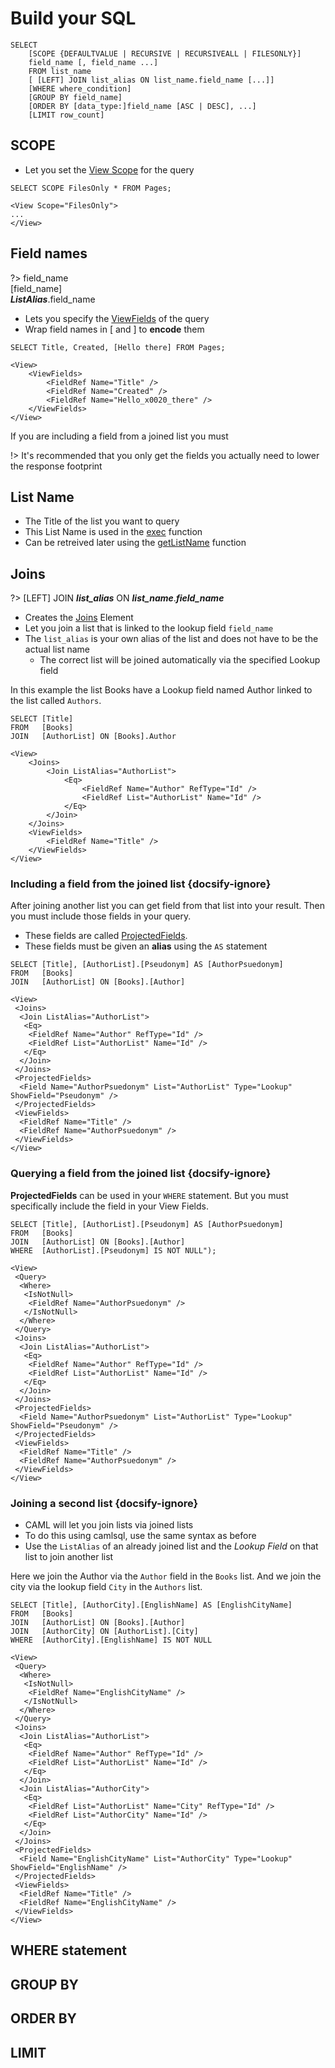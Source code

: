# Build your SQL

    SELECT
        [SCOPE {DEFAULTVALUE | RECURSIVE | RECURSIVEALL | FILESONLY}]
        field_name [, field_name ...]
        FROM list_name
        [ [LEFT] JOIN list_alias ON list_name.field_name [...]]
        [WHERE where_condition]
        [GROUP BY field_name]
        [ORDER BY [data_type:]field_name [ASC | DESC], ...]
        [LIMIT row_count]


## SCOPE

- Let you set the [View Scope](https://msdn.microsoft.com/en-us/library/microsoft.sharepoint.client.viewscope.aspx) for the query

```
SELECT SCOPE FilesOnly * FROM Pages;

<View Scope="FilesOnly">
...
</View>
```

## Field names

?> field_name<br>
[field_name]<br>
***ListAlias***.field_name


- Lets you specify the [ViewFields](https://msdn.microsoft.com/en-us/library/office/ms442073.aspx) of the query
- Wrap field names in [ and ] to **encode** them

```
SELECT Title, Created, [Hello there] FROM Pages;

<View>
    <ViewFields>
        <FieldRef Name="Title" />
        <FieldRef Name="Created" />
        <FieldRef Name="Hello_x0020_there" />
    </ViewFields>
</View>
```

If you are including a field from a joined list you must 

!> It's recommended that you only get the fields you actually need to lower the response footprint

## List Name

- The Title of the list you want to query
- This List Name is used in the [exec](camlsqlquery-object.md#exec-function) function
- Can be retreived later using the [getListName](camlsqlquery-object.md#getlistname-function) function

## Joins

?> [LEFT] JOIN ***list_alias*** ON ***list_name***.***field_name***

- Creates the [Joins](https://msdn.microsoft.com/en-us/library/office/ee535493.aspx) Element
- Let you join a list that is linked to the lookup field `field_name`
- The `list_alias` is your own alias of the list and does not have to be the actual list name
  - The correct list will be joined automatically via the specified Lookup field

In this example the list Books have a Lookup field named Author linked to the list called `Authors`. 

```
SELECT [Title]
FROM   [Books] 
JOIN   [AuthorList] ON [Books].Author

<View>
    <Joins>
        <Join ListAlias="AuthorList">
            <Eq>
                <FieldRef Name="Author" RefType="Id" />
                <FieldRef List="AuthorList" Name="Id" />
            </Eq>
        </Join>
    </Joins>
    <ViewFields>
        <FieldRef Name="Title" />
    </ViewFields>
</View>
```

### Including a field from the  joined list  {docsify-ignore}

After joining another list you can get field from that list into your result. Then you must include those fields in your query.

- These fields are called [ProjectedFields](https://msdn.microsoft.com/en-us/library/office/ee535502.aspx).
- These fields must be given an **alias** using the `AS` statement

````
SELECT [Title], [AuthorList].[Pseudonym] AS [AuthorPsuedonym]
FROM   [Books]
JOIN   [AuthorList] ON [Books].[Author]

<View>
 <Joins>
  <Join ListAlias="AuthorList">
   <Eq>
    <FieldRef Name="Author" RefType="Id" />
    <FieldRef List="AuthorList" Name="Id" />
   </Eq>
  </Join>
 </Joins>
 <ProjectedFields>
  <Field Name="AuthorPsuedonym" List="AuthorList" Type="Lookup" ShowField="Pseudonym" />
 </ProjectedFields>
 <ViewFields>
  <FieldRef Name="Title" />
  <FieldRef Name="AuthorPsuedonym" />
 </ViewFields>
</View>

````


### Querying a field from the joined list  {docsify-ignore}

**ProjectedFields** can be used in your `WHERE` statement. But you must specifically include the field in your View Fields.

```
SELECT [Title], [AuthorList].[Pseudonym] AS [AuthorPsuedonym]
FROM   [Books]
JOIN   [AuthorList] ON [Books].[Author]
WHERE  [AuthorList].[Pseudonym] IS NOT NULL");

<View>
 <Query>
  <Where>
   <IsNotNull>
    <FieldRef Name="AuthorPsuedonym" />
   </IsNotNull>
  </Where>
 </Query>
 <Joins>
  <Join ListAlias="AuthorList">
   <Eq>
    <FieldRef Name="Author" RefType="Id" />
    <FieldRef List="AuthorList" Name="Id" />
   </Eq>
  </Join>
 </Joins>
 <ProjectedFields>
  <Field Name="AuthorPsuedonym" List="AuthorList" Type="Lookup" ShowField="Pseudonym" />
 </ProjectedFields>
 <ViewFields>
  <FieldRef Name="Title" />
  <FieldRef Name="AuthorPsuedonym" />
 </ViewFields>
</View>

```

### Joining a second list {docsify-ignore}

- CAML will let you join lists via joined lists
- To do this using camlsql, use the same syntax as before
- Use the `ListAlias` of an already joined list and the *Lookup Field* on that list to join another list

Here we join the Author via the `Author` field in the `Books` list. And we join the city via the lookup field `City` in the `Authors` list.


```
SELECT [Title], [AuthorCity].[EnglishName] AS [EnglishCityName]
FROM   [Books] 
JOIN   [AuthorList] ON [Books].[Author]
JOIN   [AuthorCity] ON [AuthorList].[City]
WHERE  [AuthorCity].[EnglishName] IS NOT NULL

<View>
 <Query>
  <Where>
   <IsNotNull>
    <FieldRef Name="EnglishCityName" />
   </IsNotNull>
  </Where>
 </Query>
 <Joins>
  <Join ListAlias="AuthorList">
   <Eq>
    <FieldRef Name="Author" RefType="Id" />
    <FieldRef List="AuthorList" Name="Id" />
   </Eq>
  </Join>
  <Join ListAlias="AuthorCity">
   <Eq>
    <FieldRef List="AuthorList" Name="City" RefType="Id" />
    <FieldRef List="AuthorCity" Name="Id" />
   </Eq>
  </Join>
 </Joins>
 <ProjectedFields>
  <Field Name="EnglishCityName" List="AuthorCity" Type="Lookup" ShowField="EnglishName" />
 </ProjectedFields>
 <ViewFields>
  <FieldRef Name="Title" />
  <FieldRef Name="EnglishCityName" />
 </ViewFields>
</View>
```

## WHERE statement

## GROUP BY

## ORDER BY 

## LIMIT
